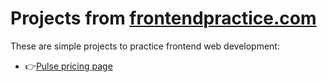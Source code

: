 # Projects from <a href="https://www.frontendpractice.com/projects/">frontendpractice.com</a>
These are simple projects to practice frontend web development:
* <div>
       👉<a href="https://github.com/matejabogdanovic/Frontend-Practice-Projects/tree/master/frontendpractice.com-pulse">Pulse pricing page</a> 
</div>
